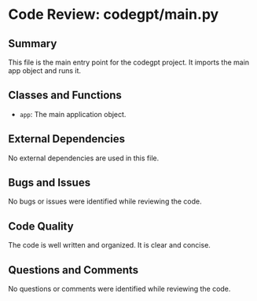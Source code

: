 # Code Review: codegpt/__main__.py

## Summary

This file is the main entry point for the codegpt project. It imports the main app object and runs it.

## Classes and Functions

- `app`: The main application object.

## External Dependencies

No external dependencies are used in this file.

## Bugs and Issues

No bugs or issues were identified while reviewing the code.

## Code Quality

The code is well written and organized. It is clear and concise.

## Questions and Comments

No questions or comments were identified while reviewing the code.